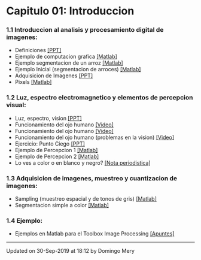 
# Capitulo 01: Introduccion
### 1.1 Introduccion al analisis y procesamiento digital de imagenes:
* Definiciones [[PPT]](https://github.com/domingomery/imagenes/blob/master/clases/Cap01_Introduccion/presentations/IMG01_Definiciones.pptx)
* Ejemplo de computacion grafica [[Matlab]](https://github.com/domingomery/imagenes/blob/master/clases/Cap01_Introduccion/matlab/IMG01_ComputerGraphics.m)
* Ejemplo segmentacion de un arroz [[Matlab]](https://github.com/domingomery/imagenes/blob/master/clases/Cap01_Introduccion/matlab/IMG01_OneRice.m)
* Ejemplo Inicial (segmentacion de arroces) [[Matlab]](https://github.com/domingomery/imagenes/blob/master/clases/Cap01_Introduccion/matlab/IMG01_RiceClassification.m)
* Adquisicion de Imagenes [[PPT]](https://github.com/domingomery/imagenes/blob/master/clases/Cap01_Introduccion/presentations/IMG01_Adquisicion.pptx)
* Pixels [[Matlab]](https://github.com/domingomery/imagenes/blob/master/clases/Cap01_Introduccion/matlab/IMG01_Pixels.m)
### 1.2 Luz, espectro electromagnetico y elementos de percepcion visual:
* Luz, espectro, vision [[PPT]](https://github.com/domingomery/imagenes/blob/master/clases/Cap01_Introduccion/presentations/IMG01_Luz-Ondas-Ojo.pptx)
* Funcionamiento del ojo humano [[Video]](https://www.youtube.com/watch?v=nbwPPcwknPU)
* Funcionamiento del ojo humano [[Video]](https://www.youtube.com/watch?v=PmD7Tjb6yKo)
* Funcionamiento del ojo humano (problemas en la vision) [[Video]](https://www.youtube.com/watch?v=AsKeu4wm3XI)
* Ejercicio: Punto Ciego [[PPT]](https://github.com/domingomery/imagenes/blob/master/clases/Cap01_Introduccion/presentations/IMG01_EjercicioPuntoCiego.pptx)
* Ejemplo de Percepcion 1 [[Matlab]](https://github.com/domingomery/imagenes/blob/master/clases/Cap01_Introduccion/matlab/IMG01_Perception1.m)
* Ejemplo de Percepcion 2 [[Matlab]](https://github.com/domingomery/imagenes/blob/master/clases/Cap01_Introduccion/matlab/IMG01_Perception2.m)
* Lo ves a color o en blanco y negro? [[Nota periodistica]](https://www.bbc.com/mundo/noticias-49178274)
### 1.3 Adquisicion de imagenes, muestreo y cuantizacion de imagenes:
* Sampling (muestreo espacial y de tonos de gris) [[Matlab]](https://github.com/domingomery/imagenes/blob/master/clases/Cap01_Introduccion/matlab/IMG01_ImageSampling.m)
* Segmentacion simple a color [[Matlab]](https://github.com/domingomery/imagenes/blob/master/clases/Cap01_Introduccion/matlab/IMG01_ColorSegmentation.m)
### 1.4 Ejemplo:
* Ejemplos en Matlab para el Toolbox Image Processing [[Apuntes]](https://github.com/domingomery/imagenes/blob/master/clases/Cap01_Introduccion/matlab/IMG01_EjemploBasicoMatlab.pdf)
---


Updated on 30-Sep-2019 at 18:12 by Domingo Mery
